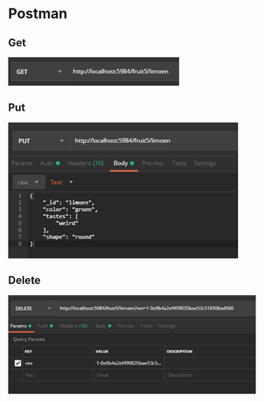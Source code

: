 # Postman

## Get

![get](afb/getLimoen.png)

## Put

![get](afb/putLimoen.png)

## Delete

![get](afb/deleteLimoen.png)
